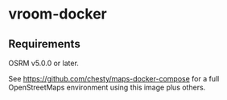 # vroom-docker

## Requirements

OSRM v5.0.0 or later.

See https://github.com/chesty/maps-docker-compose for a full OpenStreetMaps environment
using this image plus others.
 